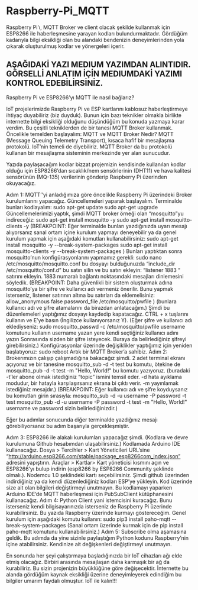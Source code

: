 # Raspberry-Pi_MQTT
Raspberry Pi'ı, MQTT Broker ve client olacak şekilde kullanmak için ESP8266 ile haberleşmesine yarayan kodları bulundurmaktadır. Gördüğüm kadarıyla bilgi eksikliği olan bu alandaki bendenizin deneyimlerinden yola çıkarak oluşturulmuş kodlar ve yönergeleri içerir.

## AŞAĞIDAKİ YAZI MEDIUM YAZIMDAN ALINTIDIR. GÖRSELLİ ANLATIM İÇİN MEDIUMDAKİ YAZIMI KONTROL EDEBİLİRSİNİZ. ##

Raspberry Pi ve ESP8266’yı MQTT ile nasıl bağlarız?

IoT projelerimizde Raspberry Pi ve ESP kartlarını kablosuz haberleştirmeye ihtiyaç duyabiliriz (biz duyduk). Bunun için bazı teknikler olmakla birlikte internette bilgi eksikliği olduğunu düşündüğüm bu konuda yazmaya karar verdim. Bu çeşitli tekniklerden de bir tanesi MQTT Broker kullanmak. Öncelikle temelden başlayalım: MQTT ve MQTT Broker Nedir?
MQTT (Message Queuing Telemetry Transport), kısaca hafif bir mesajlaşma protokolü. IoT’nin temeli de diyebiliriz. MQTT Broker da bu protokolü kullanan bir mesajlaşma sisteminin merkezinde yer alan sunucudur. 

Yazıda paylaşacağım kodlar bizzat projemizin kendisinde kullanılan kodlar olduğu için ESP8266’dan sıcaklık/nem sensörlerinin (DHT11) ve hava kalitesi sensörünün (MQ-135) verilerinin gönderip Raspberry Pi üzerinden okuyacağız.



Adım 1:  MQTT’’yi anladığımıza göre öncelikle Raspberry Pi üzerindeki Broker kurulumlarını yapacağız. Güncellemeleri yaparak başlayalım. Terminalde bunları kodlayalım:
sudo apt-get update
sudo apt-get upgrade
Güncellemelerimizi yaptık, şimdi MQTT broker örneği olan “mosquitto”yu indireceğiz:
sudo apt-get install mosquitto -y 
sudo apt-get install mosquitto-clients -y 
(BREAKPOINT: Eğer terminalde bunları yazdığınızda uyarı mesajı alıyorsanız sanal ortam içine kurulum yapmayı deneyebilir ya da genel kurulum yapmak için aşağıdaki komutları kullanabilirsiniz: 
sudo apt-get install mosquitto -y --break-system-packages
sudo apt-get install mosquitto-clients -y --break-system-packages )
Bunları yaptıktan sonra mosquitto’nun konfigürasyonlarını yapmamız gerekli:
sudo nano /etc/mosquitto/mosquitto.conf
bu dosyayı bulduğunuzda “include_dir /etc/mosquitto/conf.d”  bu satırı silin ve bu satırı ekleyin: “listener 1883 “ satırını ekleyin. 1883 numaralı bağlantı noktasındaki mesajları dinlemesini söyledik. 
(BREAKPOINT: Daha güvenlikli bir sistem oluşturmak adına mosquitto’ya bir şifre ve kullanıcı adı vermeniz önerilir. Bunu yapmak isterseniz, listener satırının altına bu satırları da eklemelisiniz: 
 allow_anonymous false
password_file /etc/mosquitto/pwfile ) (bunlara kullanıcı adı ve şifre atamalarını da birazdan anlatacağım.)
Şimdi bu düzenlemeleri yaptığımız dosyayı kaydedip kapatacağız. CTRL + x tuşlarını kullanın ve E’ye basın (İngilizce kullanıyorsanız Y). 
(Eğer şifre ve kullanıcı adı eklediyseniz: 
sudo mosquitto_passwd -c /etc/mosquitto/pwfile username 
komutunu kullanın username yazan yere kendi seçtiğiniz kullanıcı adını yazın Sonrasında sizden bir şifre isteyecek. Buraya da belirlediğiniz şifreyi girebilirsiniz.)
Konfigürasyonlar üzerinde değişiklikler yaptığımız için yeniden başlatıyoruz:
sudo reboot
Artık bir MQTT Broker’a sahibiz.
Adım 2: Brokerımızın çalışıp çalışmadığına bakacağız şimdi. 2 adet terminal ekranı açıyoruz ve bir tanesine 
mosquitto_sub -d -t test 
bu komutu, ötekine de 
mosquitto_pub -d -t test -m "Hello, World!"
bu komutu yazıyoruz. (buradaki -t’ler abone olmak istediğiniz “topic” ismini temsil eder. -d hata ayıklama modudur, bir hatayla karşılaşırsanız ekrana bi çıktı verir. -m yayınlamak istediğiniz mesajdır.)
(BREAKPOINT: Eğer kullanıcı adı ve şifre koyduysanız bu komutları girin sırasıyla: 
mosquitto_sub -d -u username -P password -t test
mosquitto_pub -d -u username -P password -t test -m "Hello, World!"
username ve password sizin belirlediğinizdir.)

Eğer bu adımlar sonucunda diğer terminalde yazdığınız mesajı görebiliyorsanız bu adım başarıyla gerçekleşmiştir. 

Adım 3: ESP8266 ile alakalı kurulumları yapacağız şimdi. (Kodlara ve devre kurulumuna Github hesabımdan ulaşabilirsiniz.) Kodlamada Arduino IDE kullanacağız. Dosya > Tercihler > Kart Yöneticileri URL’sine  “http://arduino.esp8266.com/stable/package_esp8266com_index.json” adresini yapıştırın. Araçlar > Kartlar> Kart yöneticisi kısmını açın ve ESP8266’yı bulup indirin (esp8266 by ESP8266 Community şeklinde olmalı.). Nodemcu 1.0 şeklindeki kartı seçebilirsiniz. Şimdi github üzerinden  indirdiğiniz ya da kendi düzenlediğiniz kodları ESP’ye yükleyin. Kod üzerinde size ait olan bilgileri değiştirmeyi unutmayın. Bu kodlamayı yaparken Arduino IDE’de MQTT haberleşmesi için PubSubClient kütüphanesini kullanacağız. 
Adım 4: Python Client yani istemcisini kuracağız. Bunu isterseniz kendi bilgisayarınızda isterseniz de Raspberry Pi üzerinde kurabilirsiniz. Bu yazıda Raspberry üzerinde kurmayı göstereceğim. Genel kurulum için aşağıdaki komutu kullanın: 
sudo pip3 install paho-mqtt --break-system-packages
(Sanal ortam üzerinde kurmak için de
pip install paho-mqtt
komutunu kullanabilirsiniz.)
Adım 5: Subscribe olma aşamasına geldik. Bu adımda da yine sizinle paylaştığım Python kodunu Raspberry’nin içine atabilirsiniz. Kendinize ait değişkenleri değiştirmeyi unutmayın. 

En sonunda her şeyi çalıştırmaya başladığınızda bir IoT cihazları ağı elde etmiş olacağız. Birbiri arasında mesajlaşan daha karmaşık bir ağ da kurabiliriz. Bu sizin projenizin büyüklüğüne göre değişecektir. İnternette bu alanda gördüğüm kaynak eksikliği üzerine deneyimleyerek edindiğim bu bilgiler umarım faydalı olmuştur. IoT ile kalın!!!


